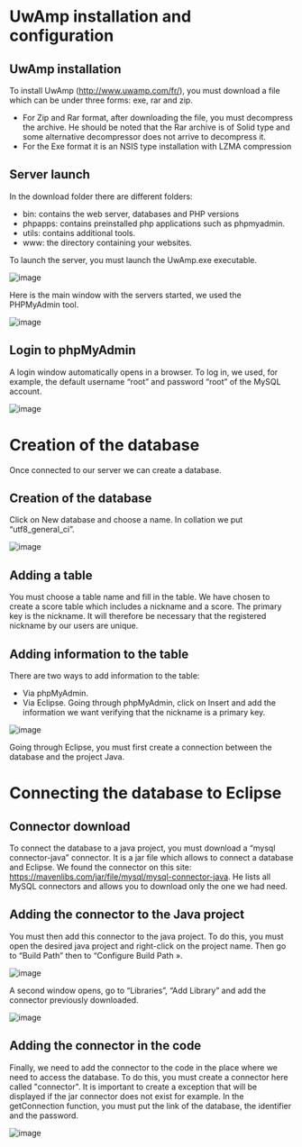 # UwAmp installation and configuration

## UwAmp installation
To install UwAmp (http://www.uwamp.com/fr/), you must download a file which can be under three forms: exe, rar and zip.
- For Zip and Rar format, after downloading the file, you must decompress the archive. He should be noted that the Rar archive is of Solid type and some alternative decompressor does not arrive
to decompress it.
- For the Exe format it is an NSIS type installation with LZMA compression

## Server launch 
In the download folder there are different folders:
- bin: contains the web server, databases and PHP versions
- phpapps: contains preinstalled php applications such as phpmyadmin.
- utils: contains additional tools.
- www: the directory containing your websites.

To launch the server, you must launch the UwAmp.exe executable.

![image](https://user-images.githubusercontent.com/98736513/229745140-53e2a1ea-7d25-4bb5-bbb8-57bf7afdbd2b.png)

Here is the main window with the servers started, we used the PHPMyAdmin tool.

![image](https://user-images.githubusercontent.com/98736513/229745258-d60eb4b5-4d25-450f-94fa-2b35292255b2.png)


## Login to phpMyAdmin
A login window automatically opens in a browser. To log in, we used, for example, the default username “root” and password “root” of the MySQL account.

![image](https://user-images.githubusercontent.com/98736513/229745495-d1e18759-7aee-47b2-9263-ab730eabea95.png)


# Creation of the database
Once connected to our server we can create a database.

## Creation of the database
Click on New database and choose a name. In collation we put “utf8_general_ci”.

![image](https://user-images.githubusercontent.com/98736513/229745736-042b86bf-2b48-42da-a238-6dc3f12b754b.png)

## Adding a table
You must choose a table name and fill in the table. We have chosen to create a score table which includes a nickname and a score. The primary key is the nickname. It will therefore be necessary that the registered nickname
by our users are unique.

## Adding information to the table
There are two ways to add information to the table:
- Via phpMyAdmin.
- Via Eclipse.
Going through phpMyAdmin, click on Insert and add the information we want verifying that the nickname is a primary key.

![image](https://user-images.githubusercontent.com/98736513/229746687-3b56b161-c19b-4a97-a3bb-ab9758cfe0e6.png)

Going through Eclipse, you must first create a connection between the database and the project Java.

# Connecting the database to Eclipse
## Connector download
To connect the database to a java project, you must download a “mysql connector-java” connector. It is a jar file which allows to connect a database and Eclipse. We
found the connector on this site: https://mavenlibs.com/jar/file/mysql/mysql-connector-java. He lists all MySQL connectors and allows you to download only the one we had
need.

## Adding the connector to the Java project
You must then add this connector to the java project. To do this, you must open the desired java project and right-click on the project name. Then go to “Build Path” then to “Configure Build Path ».

![image](https://user-images.githubusercontent.com/98736513/229747015-33c6c79b-b356-4232-bebb-ba19554f9b24.png)

A second window opens, go to “Libraries”, “Add Library” and add the connector previously downloaded.

![image](https://user-images.githubusercontent.com/98736513/229747109-460ada0f-c43b-4de4-a718-2fc260113ea2.png)

## Adding the connector in the code
Finally, we need to add the connector to the code in the place where we need to access the database. To do this, you must create a connector here called "connector". It is important to create a
exception that will be displayed if the jar connector does not exist for example. In the getConnection function, you must put the link of the database, the identifier and the password.

![image](https://user-images.githubusercontent.com/98736513/229747514-a8afac94-6c49-4899-81cf-e772d7b84660.png)
